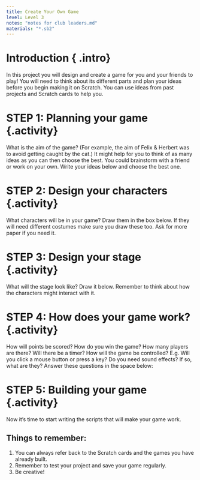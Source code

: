 ```yaml
---
title: Create Your Own Game
level: Level 3
notes: "notes for club leaders.md"
materials: "*.sb2"
---
```


# Introduction { .intro}

In this project you will design and create a game for you and your friends
to play! You will need to think about its different parts and plan your ideas before you begin making it on Scratch. You can use ideas from past projects and Scratch cards to help you.

# STEP 1: Planning your game {.activity}

What is the aim of the game? (For example, the aim of Felix & Herbert was to avoid getting caught by the cat.) It might help for you to think of as many ideas as you can then choose the best. You could brainstorm with a friend or work on your own. Write your ideas below and choose the best one.

# STEP 2: Design your characters {.activity}

What characters will be in your game? Draw them in the box below. If they will need different costumes make sure you draw these too. Ask for more paper if you need it.

# STEP 3: Design your stage {.activity}

What will the stage look like? Draw it below. Remember to think about how
the characters might interact with it.

# STEP 4: How does your game work? {.activity}

How will points be scored? How do you win the game? How many players are there? Will there be a timer?
How will the game be controlled? E.g. Will you click a mouse button or press a key? Do you need sound effects? If so, what are they?
Answer these questions in the space below:


# STEP 5: Building your game {.activity}

Now it’s time to start writing the scripts that will make your game work.

## Things to remember:

1. You can always refer back to the Scratch cards and the games you have already built.
2. Remember to test your project and save your game regularly. 
3. Be creative!
